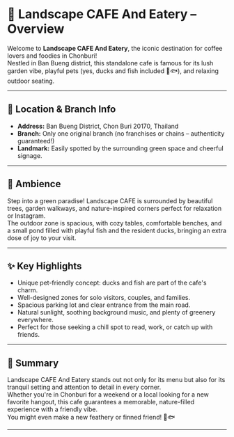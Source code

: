 # 🌳 Landscape CAFE And Eatery – Overview

Welcome to **Landscape CAFE And Eatery**, the iconic destination for coffee lovers and foodies in Chonburi!  
Nestled in Ban Bueng district, this standalone cafe is famous for its lush garden vibe, playful pets (yes, ducks and fish included 🦆🐟), and relaxing outdoor seating.

---

## 📍 Location & Branch Info
- **Address:** Ban Bueng District, Chon Buri 20170, Thailand
- **Branch:** Only one original branch (no franchises or chains – authenticity guaranteed!)
- **Landmark:** Easily spotted by the surrounding green space and cheerful signage.

---

## 🌿 Ambience
Step into a green paradise! Landscape CAFE is surrounded by beautiful trees, garden walkways, and nature-inspired corners perfect for relaxation or Instagram.  
The outdoor zone is spacious, with cozy tables, comfortable benches, and a small pond filled with playful fish and the resident ducks, bringing an extra dose of joy to your visit.

---

## ✨ Key Highlights
- Unique pet-friendly concept: ducks and fish are part of the cafe's charm.
- Well-designed zones for solo visitors, couples, and families.
- Spacious parking lot and clear entrance from the main road.
- Natural sunlight, soothing background music, and plenty of greenery everywhere.
- Perfect for those seeking a chill spot to read, work, or catch up with friends.

---

## 📝 Summary
Landscape CAFE And Eatery stands out not only for its menu but also for its tranquil setting and attention to detail in every corner.  
Whether you're in Chonburi for a weekend or a local looking for a new favorite hangout, this cafe guarantees a memorable, nature-filled experience with a friendly vibe.  
You might even make a new feathery or finned friend! 🦆🐟

---
